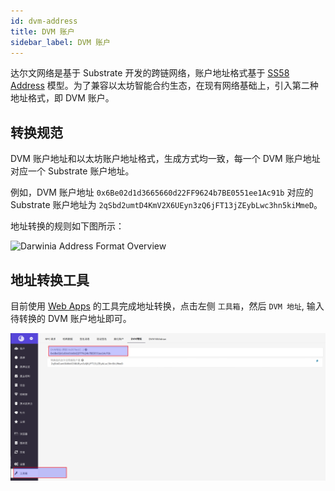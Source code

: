 ```yaml
---
id: dvm-address
title: DVM 账户
sidebar_label: DVM 账户
---
```


达尔文网络是基于 Substrate 开发的跨链网络，账户地址格式基于 [SS58 Address](https://substrate.dev/docs/en/knowledgebase/advanced/ss58-address-format) 模型。为了兼容以太坊智能合约生态，在现有网络基础上，引入第二种地址格式，即
DVM 账户。

## 转换规范

DVM 账户地址和以太坊账户地址格式，生成方式均一致，每一个 DVM 账户地址对应一个 Substrate 账户地址。

例如，DVM 账户地址 `0x6Be02d1d3665660d22FF9624b7BE0551ee1Ac91b` 对应的 Substrate 账户地址为 `2qSbd2umtD4KmV2X6UEyn3zQ6jFT13jZEybLwc3hn5kiMmeD`。

地址转换的规则如下图所示：

![Darwinia Address Format Overview](https://user-images.githubusercontent.com/1070122/96566582-55774000-12f8-11eb-9eeb-99881cd361c9.png)

## 地址转换工具

目前使用 [Web Apps](https://apps.darwinia.network/#/account) 的工具完成地址转换，点击左侧 `工具箱`，然后 `DVM 地址`, 输入待转换的 DVM 账户地址即可。

![dvm address transfer](assets/dvm/dvm-address-1.png)